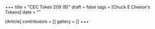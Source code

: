 +++
title = "CEC Token 209 (B)"
draft = false
tags = [Chuck E Cheese's Tokens]
date = ""

[Article]
contributors = []
gallery = []
+++